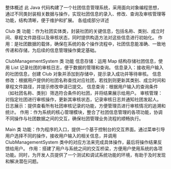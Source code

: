   整体概述
此 Java 代码构建了一个社团信息管理系统，采用面向对象编程思想，通过不同类封装相关数据与操作，实现社团信息的录入、修改、查询及审核管理等功能，结构清晰，便于维护和扩展。
各组成部分详述

Club 类
功能：作为社团实体类，封装社团的关键信息，包括名称、类别、成立时间、章程文件路径以及审核状态，同时提供构造方法对这些信息进行初始化。
作用：是社团数据的载体，确保在系统的各个操作流程中，社团信息能准确、一致地传递和存储，为后续的信息管理操作奠定基础。

ClubManagementSystem 类
功能
信息存储：运用 Map 结构存储社团信息，使用 List 记录社团的审核日志，便于数据的管理和查询。
信息录入：接收用户输入的社团信息，创建 Club 对象并添加到存储中，提示录入成功并等待审核。
信息修改：根据用户提供的社团名称查找对应社团，若找到则更新其类别、成立时间和章程文件路径，并提示修改申请已提交。
信息查询：根据用户输入的查询条件（如社团名称、类别）筛选符合条件的社团，并将结果展示给用户。
审核管理：对指定社团进行审核操作，更新其审核状态，记录审核日志并通知社团发起人。
日志展示：提供查看所有社团审核记录的功能，方便管理员进行审核情况的追溯和统计。
作用：作为系统的核心管理模块，整合了社团信息管理的各项功能，协调不同操作与社团数据之间的交互，确保社团管理业务流程的顺畅执行。

Main 类
功能：作为程序的入口，提供一个基于控制台的交互界面。通过菜单引导用户选择不同的操作，接收用户输入的相关信息，并调用 ClubManagementSystem 类中的对应方法来完成具体操作，最后将操作结果反馈给用户。
作用：搭建了用户与系统之间的交互桥梁，方便用户使用系统的各项功能。同时，为开发人员提供了一个测试和调试系统功能的环境，有助于及时发现和解决潜在问题。

